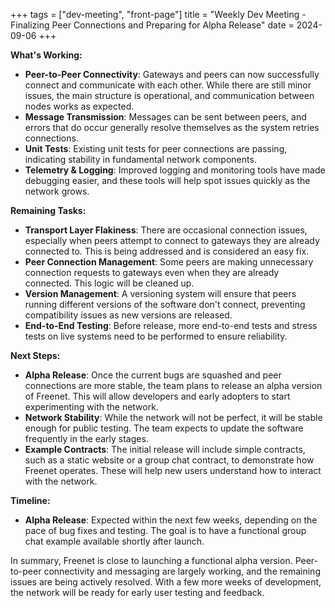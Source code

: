 +++
tags = ["dev-meeting", "front-page"]
title = "Weekly Dev Meeting - Finalizing Peer Connections and Preparing for Alpha Release" 
date = 2024-09-06
+++

**What's Working:**

- **Peer-to-Peer Connectivity**: Gateways and peers can now successfully connect and communicate
  with each other. While there are still minor issues, the main structure is operational, and
  communication between nodes works as expected.
- **Message Transmission**: Messages can be sent between peers, and errors that do occur generally
  resolve themselves as the system retries connections.
- **Unit Tests**: Existing unit tests for peer connections are passing, indicating stability in
  fundamental network components.
- **Telemetry & Logging**: Improved logging and monitoring tools have made debugging easier, and
  these tools will help spot issues quickly as the network grows.

**Remaining Tasks:**

- **Transport Layer Flakiness**: There are occasional connection issues, especially when peers
  attempt to connect to gateways they are already connected to. This is being addressed and is
  considered an easy fix.
- **Peer Connection Management**: Some peers are making unnecessary connection requests to gateways
  even when they are already connected. This logic will be cleaned up.
- **Version Management**: A versioning system will ensure that peers running different versions of
  the software don't connect, preventing compatibility issues as new versions are released.
- **End-to-End Testing**: Before release, more end-to-end tests and stress tests on live systems
  need to be performed to ensure reliability.

**Next Steps:**

- **Alpha Release**: Once the current bugs are squashed and peer connections are more stable, the
  team plans to release an alpha version of Freenet. This will allow developers and early adopters
  to start experimenting with the network.
- **Network Stability**: While the network will not be perfect, it will be stable enough for public
  testing. The team expects to update the software frequently in the early stages.
- **Example Contracts**: The initial release will include simple contracts, such as a static website
  or a group chat contract, to demonstrate how Freenet operates. These will help new users
  understand how to interact with the network.

**Timeline:**

- **Alpha Release**: Expected within the next few weeks, depending on the pace of bug fixes and
  testing. The goal is to have a functional group chat example available shortly after launch.

In summary, Freenet is close to launching a functional alpha version. Peer-to-peer connectivity and
messaging are largely working, and the remaining issues are being actively resolved. With a few more
weeks of development, the network will be ready for early user testing and feedback.
